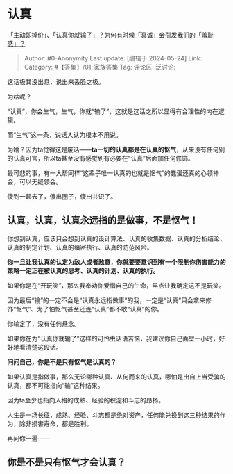 # 认真
[「主动即掉价」、「认真你就输了」？为何有时候「真诚」会引发我们的「羞耻感」？](https://www.zhihu.com/question/642870371/answer/3508846802)

> Author: #0-Anonymity
> Last update: [编辑于 2024-05-24]
> Link:
> Category: #【答集】/01-家族答集 
> Tag: 
> 评论区:
> 泛讨论:

这话极其没出息，说出来丢脸之极。

为啥呢？

“认真”，你会生气，生气，你就“输了”，这就是这话之所以显得有合理性的内在逻辑。

而“生气”这一条，说话人认为根本不用说。

为啥？因为ta觉得这是废话——**ta一切的认真都是在认真的怄气**，从来没有任何别的认真可言，所以ta甚至没有感觉到有必要在“认真”后面加任何修饰。

最可悲的事，有一大帮同样“这辈子唯一认真的也就是怄气”的蠢蛋还真的心领神会，可以无缝领会。

傻到一起去了，傻出圈子，傻出共识了。

## 认真，认真，认真永远指的是做事，不是怄气！ ##

你想到认真，应该只会想到认真的设计算法、认真的收集数据、认真的分析结论、认真的制定计划、认真的缜密执行、认真的防范风险。

**你一旦让我认真的认定为敌人或者敌意，你就要要意识到有一个限制你伤害能力的策略一定正在被认真的思考、认真的计划、认真的执行。**

如果你是在“开玩笑”，那么我奉劝你爱惜自己的生命，早点让我确定这不是玩笑。

因为最后“输”的一定不会是“认真永远指做事”的我，一定是“认真”只会拿来修饰“怄气”、为了怕怄气甚至还连“认真”都不敢“认真”的你。

你输定了，没有任何悬念。

如果你在为“认真你就输了”这样的可怜虫话语苦恼，我建议你自己面壁一小时，好好地看清楚这段话。

**问问自己，你是不是只有怄气是认真的？**

如果认真是指做事，那么无论哪种认真、从何而来的认真，哪怕是出自上当受骗的认真，都不可能指向“输”这种结果。

因为ta至少也指向人格的成熟、经验的积淀和斗志的昂扬。

人生是一场长征，成熟、经验、斗志都是绝对资产，任何能兑换到这三种结果的作为，除非损害寿命，都是胜利。

再问你一遍——

## 你是不是只有怄气才会认真？ ##